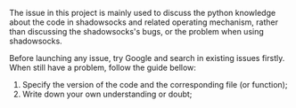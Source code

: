 The issue in this project is mainly used to discuss the python knowledge about the code in shadowsocks and related operating mechanism, rather than discussing the shadowsocks's bugs, or the problem when using shadowsocks.

Before launching any issue, try Google and search in existing issues firstly. When still have a problem, follow the guide bellow:

1. Specify the version of the code and the corresponding file (or function);
2. Write down your own understanding or doubt;

